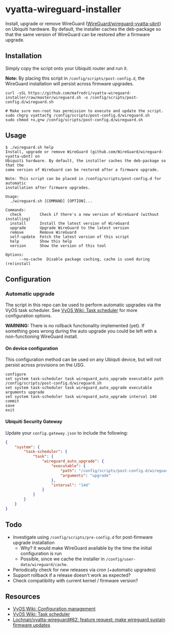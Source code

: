 # vyatta-wireguard-installer

Install, upgrade or remove WireGuard ([WireGuard/wireguard-vyatta-ubnt](https://github.com/WireGuard/wireguard-vyatta-ubnt)) on Ubiquiti hardware. By default, the installer caches the deb-package so that the same version of WireGuard can be restored after a firmware upgrade.

## Installation

Simply copy the script onto your Ubiquiti router and run it.

**Note:** By placing this script in `/config/scripts/post-config.d`, the WireGuard installation will persist across firmware upgrades.

```console
curl -sSL https://github.com/mafredri/vyatta-wireguard-installer/raw/master/wireguard.sh -o /config/scripts/post-config.d/wireguard.sh

# Make sure non-root has permission to execute and update the script.
sudo chgrp vyattacfg /config/scripts/post-config.d/wireguard.sh
sudo chmod +x,g+w /config/scripts/post-config.d/wireguard.sh
```

## Usage

```console
$ ./wireguard.sh help
Install, upgrade or remove WireGuard (github.com/WireGuard/wireguard-vyatta-ubnt) on
Ubiquiti hardware. By default, the installer caches the deb-package so that the
same version of WireGuard can be restored after a firmware upgrade.

Note: This script can be placed in /config/scripts/post-config.d for automatic
installation after firmware upgrades.

Usage:
  ./wireguard.sh [COMMAND] [OPTION]...

Commands:
  check        Check if there's a new version of WireGuard (without installing)
  install      Install the latest version of WireGuard
  upgrade      Upgrade WireGuard to the latest version
  remove       Remove WireGuard
  self-update  Fetch the latest version of this script
  help         Show this help
  version      Show the version of this tool

Options:
      --no-cache  Disable package caching, cache is used during (re)install
```

## Configuration

### Automatic upgrade

The script in this repo can be used to perform automatic upgrades via the VyOS task scheduler. See [VyOS Wiki: Task scheduler](https://wiki.vyos.net/wiki/Task_scheduler) for more configuration options.

**WARNING:** There is no rollback functionality implemented (yet). If something goes wrong during the auto upgrade you could be left with a non-functioning WireGuard install.

#### On device configuration

This configuration method can be used on any Ubiquti device, but will not persist across provisions on the USG.

```console
configure
set system task-scheduler task wireguard_auto_upgrade executable path /config/scripts/post-config.d/wireguard.sh
set system task-scheduler task wireguard_auto_upgrade executable arguments upgrade
set system task-scheduler task wireguard_auto_upgrade interval 14d
commit
save
exit
```

#### Ubiquiti Security Gateway

Update your `config.gateway.json` to include the following:

```json
{
	"system": {
		"task-scheduler": {
			"task": {
				"wireguard_auto_upgrade": {
					"executable": {
						"path": "/config/scripts/post-config.d/wireguard.sh",
						"arguments": "upgrade"
					},
					"interval": "14d"
				}
			}
		}
	}
}
```

## Todo

- Investigate using `/config/scripts/pre-config.d` for post-firmware upgrade installation
  - Why? It would make WireGuard available by the time the initial configuration is run
  - Possible, since we cache the installer in `/config/user-data/wireguard/cache`.
- Periodically check for new releases via cron (+automatic upgrades)
- Support rollback if a release doesn't work as expected?
- Check compatibility with current kernel / firmware version?

## Resources

- [VyOS Wiki: Configuration management](https://wiki.vyos.net/wiki/Configuration_management)
- [VyOS Wiki: Task scheduler](https://wiki.vyos.net/wiki/Task_scheduler)
- [Lochnair/vyatta-wireguard#62: feature request: make wireguard sustain firmware updates](https://github.com/Lochnair/vyatta-wireguard/issues/62)
